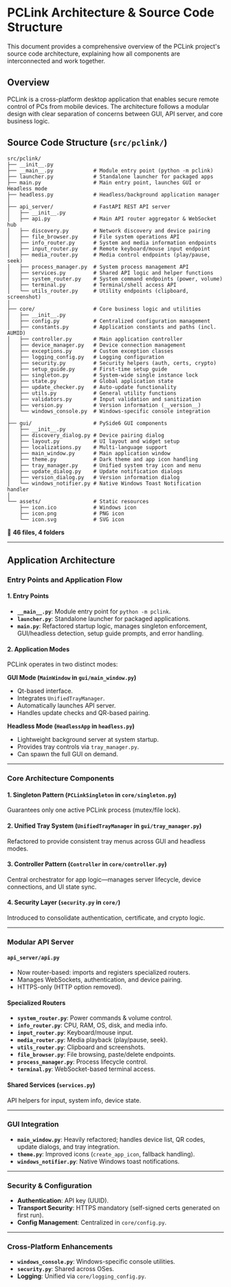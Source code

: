 # PCLink Architecture & Source Code Structure

This document provides a comprehensive overview of the PCLink project's source code architecture, explaining how all components are interconnected and work together.

## Overview

PCLink is a cross-platform desktop application that enables secure remote control of PCs from mobile devices. The architecture follows a modular design with clear separation of concerns between GUI, API server, and core business logic.

## Source Code Structure (`src/pclink/`)

```
src/pclink/
├── __init__.py
├── __main__.py             # Module entry point (python -m pclink)
├── launcher.py             # Standalone launcher for packaged apps
├── main.py                 # Main entry point, launches GUI or Headless mode
├── headless.py             # Headless/background application manager
│
├── api_server/             # FastAPI REST API server
│   ├── __init__.py
│   ├── api.py              # Main API router aggregator & WebSocket hub
│   ├── discovery.py        # Network discovery and device pairing
│   ├── file_browser.py     # File system operations API
│   ├── info_router.py      # System and media information endpoints
│   ├── input_router.py     # Remote keyboard/mouse input endpoint
│   ├── media_router.py     # Media control endpoints (play/pause, seek)
│   ├── process_manager.py  # System process management API
│   ├── services.py         # Shared API logic and helper functions
│   ├── system_router.py    # System command endpoints (power, volume)
│   ├── terminal.py         # Terminal/shell access API
│   └── utils_router.py     # Utility endpoints (clipboard, screenshot)
│
├── core/                   # Core business logic and utilities
│   ├── __init__.py
│   ├── config.py           # Centralized configuration management
│   ├── constants.py        # Application constants and paths (incl. AUMID)
│   ├── controller.py       # Main application controller
│   ├── device_manager.py   # Device connection management
│   ├── exceptions.py       # Custom exception classes
│   ├── logging_config.py   # Logging configuration
│   ├── security.py         # Security helpers (auth, certs, crypto)
│   ├── setup_guide.py      # First-time setup guide
│   ├── singleton.py        # System-wide single instance lock
│   ├── state.py            # Global application state
│   ├── update_checker.py   # Auto-update functionality
│   ├── utils.py            # General utility functions
│   ├── validators.py       # Input validation and sanitization
│   ├── version.py          # Version information (__version__)
│   └── windows_console.py  # Windows-specific console integration
│
├── gui/                    # PySide6 GUI components
│   ├── __init__.py
│   ├── discovery_dialog.py # Device pairing dialog
│   ├── layout.py           # UI layout and widget setup
│   ├── localizations.py    # Multi-language support
│   ├── main_window.py      # Main application window
│   ├── theme.py            # Dark theme and app icon handling
│   ├── tray_manager.py     # Unified system tray icon and menu
│   ├── update_dialog.py    # Update notification dialogs
│   ├── version_dialog.py   # Version information dialog
│   └── windows_notifier.py # Native Windows Toast Notification handler
│
└── assets/                 # Static resources
    ├── icon.ico            # Windows icon
    ├── icon.png            # PNG icon
    └── icon.svg            # SVG icon
```

📂 **46 files, 4 folders**

---

## Application Architecture

### Entry Points and Application Flow

#### 1. Entry Points

* **`__main__.py`**: Module entry point for `python -m pclink`.
* **`launcher.py`**: Standalone launcher for packaged applications.
* **`main.py`**: Refactored startup logic, manages singleton enforcement, GUI/headless detection, setup guide prompts, and error handling.

#### 2. Application Modes

PCLink operates in two distinct modes:

**GUI Mode (`MainWindow` in `gui/main_window.py`)**

* Qt-based interface.
* Integrates `UnifiedTrayManager`.
* Automatically launches API server.
* Handles update checks and QR-based pairing.

**Headless Mode (`HeadlessApp` in `headless.py`)**

* Lightweight background server at system startup.
* Provides tray controls via `tray_manager.py`.
* Can spawn the full GUI on demand.

---

### Core Architecture Components

#### 1. Singleton Pattern (`PCLinkSingleton` in `core/singleton.py`)

Guarantees only one active PCLink process (mutex/file lock).

#### 2. Unified Tray System (`UnifiedTrayManager` in `gui/tray_manager.py`)

Refactored to provide consistent tray menus across GUI and headless modes.

#### 3. Controller Pattern (`Controller` in `core/controller.py`)

Central orchestrator for app logic—manages server lifecycle, device connections, and UI state sync.

#### 4. Security Layer (`security.py` in `core/`)

Introduced to consolidate authentication, certificate, and crypto logic.

---

### Modular API Server

#### `api_server/api.py`

* Now router-based: imports and registers specialized routers.
* Manages WebSockets, authentication, and device pairing.
* HTTPS-only (HTTP option removed).

#### Specialized Routers

* **`system_router.py`**: Power commands & volume control.
* **`info_router.py`**: CPU, RAM, OS, disk, and media info.
* **`input_router.py`**: Keyboard/mouse input.
* **`media_router.py`**: Media playback (play/pause, seek).
* **`utils_router.py`**: Clipboard and screenshots.
* **`file_browser.py`**: File browsing, paste/delete endpoints.
* **`process_manager.py`**: Process lifecycle control.
* **`terminal.py`**: WebSocket-based terminal access.

#### Shared Services (`services.py`)

API helpers for input, system info, device state.

---

### GUI Integration

* **`main_window.py`**: Heavily refactored; handles device list, QR codes, update dialogs, and tray integration.
* **`theme.py`**: Improved icons (`create_app_icon`, fallback handling).
* **`windows_notifier.py`**: Native Windows toast notifications.

---

### Security & Configuration

* **Authentication**: API key (UUID).
* **Transport Security**: HTTPS mandatory (self-signed certs generated on first run).
* **Config Management**: Centralized in `core/config.py`.

---

### Cross-Platform Enhancements

* **`windows_console.py`**: Windows-specific console utilities.
* **`security.py`**: Shared across OSes.
* **Logging**: Unified via `core/logging_config.py`.
